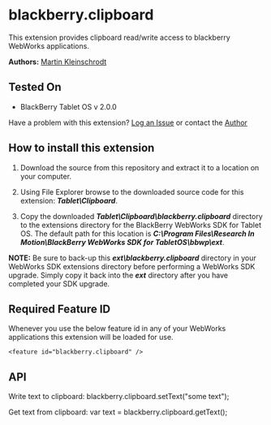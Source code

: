 # blackberry.clipboard

This extension provides clipboard read/write access to blackberry WebWorks applications.

**Authors:** [Martin Kleinschrodt](https://github.com/MaKleSoft)

## Tested On

* BlackBerry Tablet OS v 2.0.0

Have a problem with this extension?  [Log an Issue](https://github.com/blackberry/WebWorks-Community-APIs/issues) or contact the [Author](https://github.com/MaKleSoft)

## How to install this extension

1. Download the source from this repository and extract it to a location on your computer.

2. Using File Explorer browse to the downloaded source code for this extension: _**Tablet\Clipboard**_.

3. Copy the downloaded _**Tablet\Clipboard\blackberry.clipboard**_ directory to the extensions directory for the BlackBerry WebWorks SDK for Tablet OS. The default path for this location is _**C:\Program Files\Research In Motion\BlackBerry WebWorks SDK for TabletOS\bbwp\ext**_.

**NOTE:** Be sure to back-up this _**ext\blackberry.clipboard**_ directory in your WebWorks SDK extensions directory before performing a WebWorks SDK upgrade. Simply copy it back into the _**ext**_ directory after you have completed your SDK upgrade.

## Required Feature ID
Whenever you use the below feature id in any of your WebWorks applications this extension will be loaded for use.

    <feature id="blackberry.clipboard" />

## API
Write text to clipboard:
	blackberry.clipboard.setText("some text");

Get text from clipboard:
	var text = blackberry.clipboard.getText();